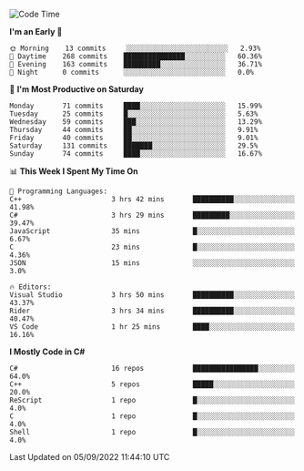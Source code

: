 <!--START_SECTION:waka-->
![Code Time](http://img.shields.io/badge/Code%20Time-814%20hrs%2019%20mins-blue)

**I'm an Early 🐤** 

```text
🌞 Morning    13 commits     ░░░░░░░░░░░░░░░░░░░░░░░░░   2.93% 
🌆 Daytime    268 commits    ███████████████░░░░░░░░░░   60.36% 
🌃 Evening    163 commits    █████████░░░░░░░░░░░░░░░░   36.71% 
🌙 Night      0 commits      ░░░░░░░░░░░░░░░░░░░░░░░░░   0.0%

```
📅 **I'm Most Productive on Saturday** 

```text
Monday       71 commits     ████░░░░░░░░░░░░░░░░░░░░░   15.99% 
Tuesday      25 commits     █░░░░░░░░░░░░░░░░░░░░░░░░   5.63% 
Wednesday    59 commits     ███░░░░░░░░░░░░░░░░░░░░░░   13.29% 
Thursday     44 commits     ██░░░░░░░░░░░░░░░░░░░░░░░   9.91% 
Friday       40 commits     ██░░░░░░░░░░░░░░░░░░░░░░░   9.01% 
Saturday     131 commits    ███████░░░░░░░░░░░░░░░░░░   29.5% 
Sunday       74 commits     ████░░░░░░░░░░░░░░░░░░░░░   16.67%

```


📊 **This Week I Spent My Time On** 

```text
💬 Programming Languages: 
C++                      3 hrs 42 mins       ██████████░░░░░░░░░░░░░░░   41.98% 
C#                       3 hrs 29 mins       █████████░░░░░░░░░░░░░░░░   39.47% 
JavaScript               35 mins             █░░░░░░░░░░░░░░░░░░░░░░░░   6.67% 
C                        23 mins             █░░░░░░░░░░░░░░░░░░░░░░░░   4.36% 
JSON                     15 mins             ░░░░░░░░░░░░░░░░░░░░░░░░░   3.0%

🔥 Editors: 
Visual Studio            3 hrs 50 mins       ██████████░░░░░░░░░░░░░░░   43.37% 
Rider                    3 hrs 34 mins       ██████████░░░░░░░░░░░░░░░   40.47% 
VS Code                  1 hr 25 mins        ████░░░░░░░░░░░░░░░░░░░░░   16.16%

```

**I Mostly Code in C#** 

```text
C#                       16 repos            ████████████████░░░░░░░░░   64.0% 
C++                      5 repos             █████░░░░░░░░░░░░░░░░░░░░   20.0% 
ReScript                 1 repo              █░░░░░░░░░░░░░░░░░░░░░░░░   4.0% 
C                        1 repo              █░░░░░░░░░░░░░░░░░░░░░░░░   4.0% 
Shell                    1 repo              █░░░░░░░░░░░░░░░░░░░░░░░░   4.0%

```



 Last Updated on 05/09/2022 11:44:10 UTC
<!--END_SECTION:waka-->
